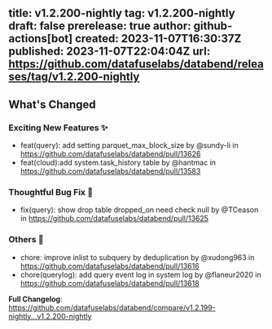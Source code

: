title:	v1.2.200-nightly
tag:	v1.2.200-nightly
draft:	false
prerelease:	true
author:	github-actions[bot]
created:	2023-11-07T16:30:37Z
published:	2023-11-07T22:04:04Z
url:	https://github.com/datafuselabs/databend/releases/tag/v1.2.200-nightly
--
<!-- Release notes generated using configuration in .github/release.yml at main -->

## What's Changed
### Exciting New Features ✨
* feat(query): add setting parquet_max_block_size by @sundy-li in https://github.com/datafuselabs/databend/pull/13626
* feat(cloud):add system.task_history table by @hantmac in https://github.com/datafuselabs/databend/pull/13583
### Thoughtful Bug Fix 🔧
* fix(query): show drop table dropped_on need check null by @TCeason in https://github.com/datafuselabs/databend/pull/13625
### Others 📒
* chore: improve inlist to subquery by deduplication by @xudong963 in https://github.com/datafuselabs/databend/pull/13616
* chore(querylog): add query event log in system log by @flaneur2020 in https://github.com/datafuselabs/databend/pull/13618


**Full Changelog**: https://github.com/datafuselabs/databend/compare/v1.2.199-nightly...v1.2.200-nightly
